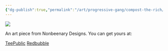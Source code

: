 ```yaml
---
{"dg-publish":true,"permalink":"/art/progressive-gang/compost-the-rich/","title":"Compost The Rich","tags":["Art","Progressive Gang"]}
---
```



![](https://baserow-media.ams3.digitaloceanspaces.com/user_files/PsYj2k3rh1gCW203LriMkRXKkSzqXPQw_96fa97c50c00b0fd3eaea28f6db67df969b6937865f7dbfbc78c5f1aab51675d.jpg)

An art piece from Nonbeenary Designs. You can get yours at:

[TeePublic](https://www.teepublic.com/t-shirt/36869453-compost-the-rich?store_id=258912)
[Redbubble](https://www.redbubble.com/shop/ap/146864250?ref=studio-promote)
